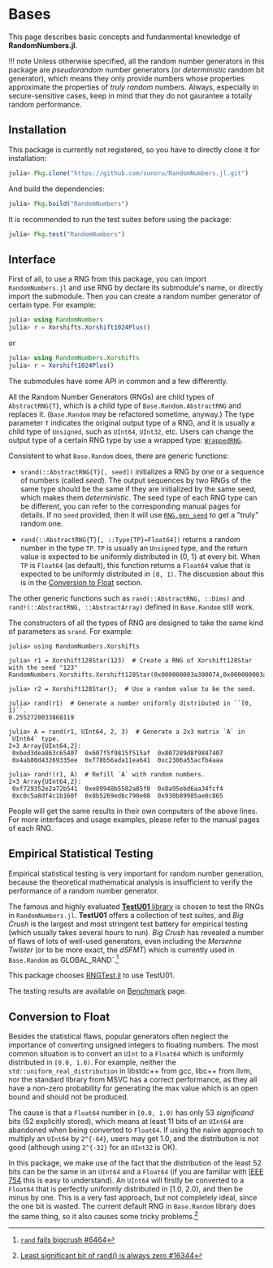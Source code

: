 # Bases

This page describes basic concepts and fundanmental knowledge of **RandomNumbers.jl**.

!!! note
    Unless otherwise specified, all the random number generators in this package are *pseudorandom* number
    generators (or *deterministic* random bit generator), which means they only provide numbers whose
    properties approximate the properties of *truly random* numbers. Always, especially in secure-sensitive
    cases, keep in mind that they do not gaurantee a totally random performance.

## Installation

This package is currently not registered, so you have to directly clone it for installation:
```julia
julia> Pkg.clone("https://github.com/sunoru/RandomNumbers.jl.git")
```
And build the dependencies:
```julia
julia> Pkg.build("RandomNumbers")
```

It is recommended to run the test suites before using the package:
```julia
julia> Pkg.test("RandomNumbers")
```

## Interface

First of all, to use a RNG from this package, you can import `RandomNumbers.jl` and use RNG by declare its
submodule's name, or directly import the submodule. Then you can create a random number generator of certain
type. For example:

```julia
julia> using RandomNumbers
julia> r = Xorshifts.Xorshift1024Plus()
```
or
```julia
julia> using RandomNumbers.Xorshifts
julia> r = Xorshift1024Plus()
```

The submodules have some API in common and a few differently.

All the Random Number Generators (RNGs) are child types of `AbstractRNG{T}`, which is a child type of
`Base.Random.AbstractRNG` and replaces it. (`Base.Random` may be refactored sometime, anyway.) The type
parameter `T` indicates the original output type of a RNG, and it is usually a child type of `Unsigned`, such
as `UInt64`, `UInt32`, etc. Users can change the output type of a certain RNG type by use a wrapped type:
[`WrappedRNG`](@ref).

Consistent to what `Base.Random` does, there are generic functions:

- `srand(::AbstractRNG{T}[, seed])`
    initializes a RNG by one or a sequence of numbers (called *seed*). The output sequences by two RNGs of
    the same type should be the same if they are initialized by the same seed, which makes them
    *deterministic*. The seed type of each RNG type can be different, you can refer to the corresponding
    manual pages for details. If no `seed` provided, then it will use [`RNG.gen_seed`](@ref) to get a "truly"
    random one.

- `rand(::AbstractRNG{T}[, ::Type{TP}=Float64])`
    returns a random number in the type `TP`. `TP` is usually an `Unsigned` type, and the return value is
    expected to be uniformly distributed in {0, 1} at every bit. When `TP` is `Float64` (as default), this
    function returns a `Float64` value that is expected to be uniformly distributed in ``[0, 1)``. The discussion
    about this is in the [Conversion to Float](@ref) section.

The other generic functions such as `rand(::AbstractRNG, ::Dims)` and `rand!(::AbstractRNG, ::AbstractArray)`
defined in `Base.Random` still work.

The constructors of all the types of RNG are designed to take the same kind of parameters as `srand`. For example:

```jldoctest
julia> using RandomNumbers.Xorshifts

julia> r1 = Xorshift128Star(123)  # Create a RNG of Xorshift128Star with the seed "123"
RandomNumbers.Xorshifts.Xorshift128Star(0x000000003a300074,0x000000003a30004e)

julia> r2 = Xorshift128Star();  # Use a random value to be the seed.

julia> rand(r1)  # Generate a number uniformly distributed in ``[0, 1)``.
0.2552720033868119

julia> A = rand(r1, UInt64, 2, 3)  # Generate a 2x3 matrix `A` in `UInt64` type.
2×3 Array{UInt64,2}:
 0xbed3dea863c65407  0x607f5f9815f515af  0x807289d8f9847407
 0x4ab80d43269335ee  0xf78b56ada11ea641  0xc2306a55acfb4aaa

julia> rand!(r1, A)  # Refill `A` with random numbers.
2×3 Array{UInt64,2}:
 0xf729352e2a72b541  0xe89948b5582a85f0  0x8a95ebd6aa34fcf4
 0xc0c5a8df4c1b160f  0x8b5269ed6c790e08  0x930b89985ae0c865
```

People will get the same results in their own computers of the above lines. For
more interfaces and usage examples, please refer to the manual pages of each RNG.


## Empirical Statistical Testing

Empirical statistical testing is very important for random number generation, because the theoretical
mathematical analysis is insufficient to verify the performance of a random number generator.

The famous and highly evaluated [**TestU01** library](http://simul.iro.umontreal.ca/testu01/tu01.html) is
chosen to test the RNGs in `RandomNumbers.jl`. **TestU01** offers a collection of test suites, and
*Big Crush* is the largest and most stringent test battery for empirical testing (which usually takes several
hours to run). *Big Crush* has revealed a number of flaws of lots of well-used generators, even including the
*Mersenne Twister* (or to be more exact, the *dSFMT*) which is currently used in `Base.Random` as
GLOBAL_RAND`.[^1]

This package chooses [RNGTest.jl](https://github.com/andreasnoack/RNGTest.jl) to use TestU01.

The testing results are available on [Benchmark](@ref) page.

[^1]: 
    [`rand` fails bigcrush #6464](https://github.com/JuliaLang/julia/issues/6464)


## Conversion to Float

Besides the statistical flaws, popular generators often neglect the importance of converting unsigned
integers to floating numbers. The most common situation is to convert an `UInt` to a `Float64` which is
uniformly distributed in ``[0.0, 1.0)``. For example, neither the `std::uniform_real_distribution` in
libstdc++ from gcc, libc++ from llvm, nor the standard library from MSVC has a correct performance, as they
all have a non-zero probability for generating the max value which is an open bound and should not be
produced.

The cause is that a `Float64` number in ``[0.0, 1.0)`` has only 53 *significand* bits (52 explicitly stored),
which means at least 11 bits of an `UInt64` are abandoned when being converted to `Float64`. If using the
naive approach to multiply an `UInt64` by ``2^{-64}``, users may get 1.0, and the distribution is not good
(although using ``2^{-32}`` for an `UInt32` is OK).

In this package, we make use of the fact that the distribution of the least 52 bits can be the same in an
`UInt64` and a `Float64` (if you are familiar with
[IEEE 754](https://en.wikipedia.org/wiki/IEEE_floating_point) this is easy to understand). An `UInt64` will
firstly be converted to a `Float64` that is perfectly uniformly distributed in [1.0, 2.0), and then be minus
by one. This is a very fast approach, but not completely ideal, since the one bit is wasted. The current
default RNG in `Base.Random` library does the same thing, so it also causes some tricky problems.[^2]

[^2]:
    [Least significant bit of rand() is always zero #16344](https://github.com/JuliaLang/julia/issues/16344)
